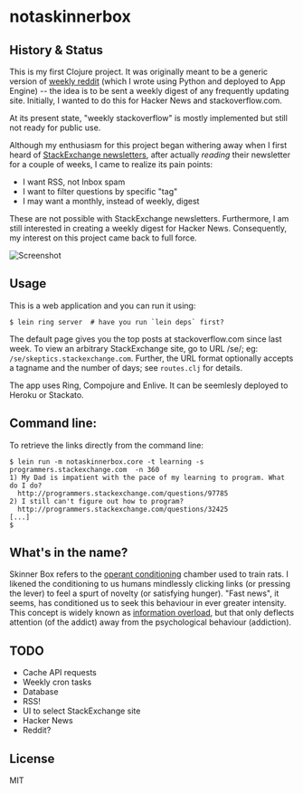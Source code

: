 # notaskinnerbox

## History & Status

This is my first Clojure project. It was originally meant to be a generic
version of [weekly reddit](http://weeklyreddit.appspot.com/) (which I wrote
using Python and deployed to App Engine) -- the idea is to be sent a weekly
digest of any frequently updating site. Initially, I wanted to do this for
Hacker News and stackoverflow.com.

At its present state, "weekly stackoverflow" is mostly implemented but still not
ready for public use.

Although my enthusiasm for this project began withering away when I first heard
of [StackExchange newsletters](http://stackexchange.com/newsletters/), after
actually *reading* their newsletter for a couple of weeks, I came to realize its
pain points:

* I want RSS, not Inbox spam
* I want to filter questions by specific "tag"
* I may want a monthly, instead of weekly, digest

These are not possible with StackExchange newsletters. Furthermore, I am still
interested in creating a weekly digest for Hacker News. Consequently, my interest
on this project came back to full force.

![Screenshot](http://i.imgur.com/R0jN9.png "Screenshot of the web app showing stackoverflow.com digest")

## Usage

This is a web application and you can run it using:

    $ lein ring server  # have you run `lein deps` first?

The default page gives you the top posts at stackoverflow.com since last
week. To view an arbitrary StackExchange site, go to URL /se/<sitedomain>; eg:
`/se/skeptics.stackexchange.com`. Further, the URL format optionally accepts a
tagname and the number of days; see `routes.clj` for details.

The app uses Ring, Compojure and Enlive. It can be seemlesly deployed to Heroku
or Stackato.

## Command line:

To retrieve the links directly from the command line:

    $ lein run -m notaskinnerbox.core -t learning -s programmers.stackexchange.com  -n 360
    1) My Dad is impatient with the pace of my learning to program. What do I do?
      http://programmers.stackexchange.com/questions/97785
    2) I still can't figure out how to program?
      http://programmers.stackexchange.com/questions/32425
    [...]
    $

## What's in the name?

Skinner Box refers to the [operant
conditioning](http://en.wikipedia.org/wiki/Operant_conditioning) chamber used to
train rats. I likened the conditioning to us humans mindlessly clicking links
(or pressing the lever) to feel a spurt of novelty (or satisfying hunger). "Fast
news", it seems, has conditioned us to seek this behaviour in ever greater
intensity. This concept is widely known as [information
overload](http://en.wikipedia.org/wiki/Information_overload), but that only
deflects attention (of the addict) away from the psychological behaviour
(addiction).

## TODO

* Cache API requests
* Weekly cron tasks
* Database
* RSS!
* UI to select StackExchange site
* Hacker News
* Reddit?

## License

MIT
